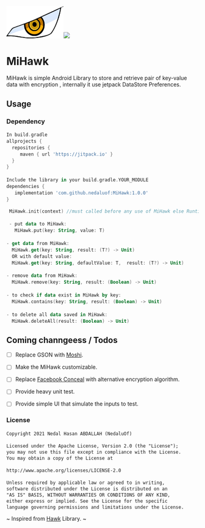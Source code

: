 <img src="https://github.com/nedaluof/MiHawk/blob/master/art/mihawk_eye.jpg?raw=true" width="150">[![](https://jitpack.io/v/nedaluof/MiHawk.svg)](https://jitpack.io/#nedaluof/MiHawk)
# MiHawk
MiHawk is simple Android Library to store and retrieve pair of key-value data with encryption , internally it use jetpack DataStore Preferences. 

Usage
-----

### Dependency

```groovy
In build.gradle
allprojects {
  repositories {
     maven { url 'https://jitpack.io' }
  }
}

Include the library in your build.gradle.YOUR_MODULE
dependencies {
   implementation 'com.github.nedaluof:MiHawk:1.0.0'
}

```

```kotlin
 MiHawk.init(context) //must called before any use of MiHawk else RuntimeException will be thrown
 
 - put data to MiHawk:
   MiHawk.put(key: String, value: T)
 
- get data from MiHawk:
  MiHawk.get(key: String, result: (T?) -> Unit)
  OR with default value:
  MiHawk.get(key: String, defaultValue: T,  result: (T?) -> Unit)
 
- remove data from MiHawk:
  MiHawk.remove(key: String, result: (Boolean) -> Unit)
 
- to check if data exist in MiHawk by key:
  MiHawk.contains(key: String, result: (Boolean) -> Unit)

- to delete all data saved in MiHawk:
  MiHawk.deleteAll(result: (Boolean) -> Unit)
```


Coming channgeess / Todos
-----
- [ ] Replace GSON with [Moshi](https://github.com/square/moshi).
- [ ] Make the MiHawk customizable.
- [ ] Replace [Facebook Conceal](https://github.com/facebookarchive/conceal) with alternative encryption algorithm.
- [ ] Provide heavy unit test.
- [ ] Provide simple UI that simulate the inputs to test.




### License

```
Copyright 2021 Nedal Hasan ABDALLAH (NedaluOf)

Licensed under the Apache License, Version 2.0 (the "License");
you may not use this file except in compliance with the License.
You may obtain a copy of the License at

http://www.apache.org/licenses/LICENSE-2.0

Unless required by applicable law or agreed to in writing,
software distributed under the License is distributed on an 
"AS IS" BASIS, WITHOUT WARRANTIES OR CONDITIONS OF ANY KIND,
either express or implied. See the License for the specific 
language governing permissions and limitations under the License.

```





~ Inspired from [Hawk](https://github.com/orhanobut/hawk) Library. ~
